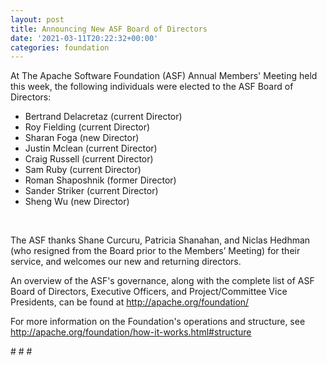 ```yaml
---
layout: post
title: Announcing New ASF Board of Directors
date: '2021-03-11T20:22:32+00:00'
categories: foundation
---
```

<p>At The Apache Software Foundation (ASF) Annual Members' Meeting held this week, the following individuals were elected to the ASF Board of Directors:</p><ul><li>Bertrand Delacretaz (current Director)</li><li>Roy Fielding (current Director)</li><li>Sharan Foga (new Director)</li><li>Justin Mclean (current Director)</li><li>Craig Russell (current Director)</li><li>Sam Ruby (current Director)</li><li>Roman Shaposhnik (former Director)</li><li>Sander Striker (current Director)</li><li>Sheng Wu (new Director)</li></ul><p><br></p><p>The ASF thanks Shane Curcuru, Patricia Shanahan, and Niclas Hedhman (who resigned from the Board prior to the Members’ Meeting) for their service, and welcomes our new and returning directors.<br></p><p>An overview of the ASF's governance, along with the complete list of ASF Board of Directors, Executive Officers, and Project/Committee Vice Presidents, can be found at <a href="http://apache.org/foundation/" target="_blank">http://apache.org/foundation/</a><br></p><p>For more information on the Foundation's operations and structure, see <a href="http://apache.org/foundation/how-it-works.html#structure" target="_blank">http://apache.org/foundation/how-it-works.html#structure</a><br></p><p># # #</p>
